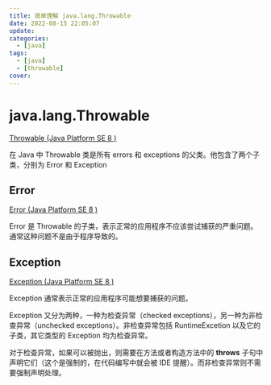 ```yaml
---
title: 简单理解 java.lang.Throwable
date: 2022-08-15 22:05:07
update:
categories:
  - [java]
tags:
  - [java]
  - [throwable]
cover:
---
```


# java.lang.Throwable

[Throwable (Java Platform SE 8 )](https://docs.oracle.com/javase/8/docs/api/java/lang/Throwable.html)

在 Java 中 Throwable 类是所有 errors 和 exceptions 的父类。他包含了两个子类，分别为 Error 和 Exception

## Error

[Error (Java Platform SE 8 )](https://docs.oracle.com/javase/8/docs/api/java/lang/Error.html)

Error 是 Throwable 的子类，表示正常的应用程序不应该尝试捕获的严重问题。通常这种问题不是由于程序导致的。

## Exception

[Exception (Java Platform SE 8 )](https://docs.oracle.com/javase/8/docs/api/java/lang/Exception.html)

Exception 通常表示正常的应用程序可能想要捕获的问题。

Exception 又分为两种，一种为检查异常（checked exceptions），另一种为非检查异常（unchecked exceptions）。非检查异常包括 RuntimeExcetion 以及它的子类，其它类型的 Exception 均为检查异常。

对于检查异常，如果可以被抛出，则需要在方法或者构造方法中的 **throws** 子句中声明它们（这个是强制的，在代码编写中就会被 IDE 提醒）。而非检查异常则不需要强制声明处理。
